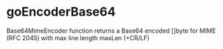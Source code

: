 goEncoderBase64
===============

Base64MimeEncoder function returns a Base64 encoded []byte for MIME (RFC 2045) with max line length maxLen (+CR/LF)
